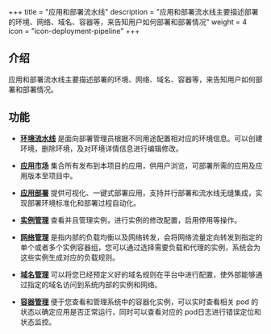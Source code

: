 ﻿+++
title = "应用和部署流水线"
description = "应用和部署流水线主要描述部署的环境、网络、域名、容器等，来告知用户如何部署和部署情况"
weight = 4
icon = "icon-deployment-pipeline"
+++

<h2 id="1">介绍</h2>

应用和部署流水线主要描述部署的环境、网络、域名、容器等，来告知用户如何部署和部署情况。

<h2 id="2">功能</h2>

 - [**环境流水线**](../deployment-pipeline/environment-pipeline) 是面向部署管理员根据不同用途配置相对应的环境信息。可以创建环境，删除环境，及对环境详情信息进行编辑修改。

 - [**应用市场**](../deployment-pipeline/application-market) 集合所有发布到本项目的应用，供用户浏览，可部署所需的应用及应用版本至项目中。

 - [**应用部署**](../deployment-pipeline/application-deployment) 提供可视化、一键式部署应用，支持并行部署和流水线无缝集成，实现部署环境标准化和部署过程自动化。
 
 - [**实例管理**](../deployment-pipeline/instance) 查看并且管理实例，进行实例的修改配置，启用停用等操作。

 - [**网络管理**](../deployment-pipeline/service) 是指内部的负载均衡以及网络转发，会将网络流量定向转发到指定的单个或者多个实例容器组，您可以通过选择需要负载和代理的实例，系统会为这些实例生成对应的负载规则。

 - [**域名管理**](../deployment-pipeline/ingress) 可以将您已经预定义好的域名规则在平台中进行配置，使外部能够通过指定的域名访问到系统内部的实例和网络。

 - [**容器管理**](../deployment-pipeline/container) 便于您查看和管理系统中的容器化实例，可以实时查看相关 pod 的状态以确定应用是否正常运行，同时可以查看对应的 pod日志进行错误定位和状态监控。